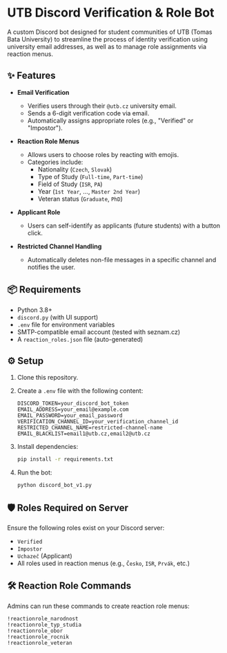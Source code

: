 # UTB Discord Verification & Role Bot

A custom Discord bot designed for student communities of UTB (Tomas Bata University) to streamline the process of identity verification using university email addresses, as well as to manage role assignments via reaction menus.

## ✨ Features

- **Email Verification**
  - Verifies users through their `@utb.cz` university email.
  - Sends a 6-digit verification code via email.
  - Automatically assigns appropriate roles (e.g., "Verified" or "Impostor").

- **Reaction Role Menus**
  - Allows users to choose roles by reacting with emojis.
  - Categories include:
    - Nationality (`Czech`, `Slovak`)
    - Type of Study (`Full-time`, `Part-time`)
    - Field of Study (`ISR`, `PA`)
    - Year (`1st Year`, ..., `Master 2nd Year`)
    - Veteran status (`Graduate`, `PhD`)

- **Applicant Role**
  - Users can self-identify as applicants (future students) with a button click.

- **Restricted Channel Handling**
  - Automatically deletes non-file messages in a specific channel and notifies the user.

## 📦 Requirements

- Python 3.8+
- `discord.py` (with UI support)
- `.env` file for environment variables
- SMTP-compatible email account (tested with seznam.cz)
- A `reaction_roles.json` file (auto-generated)

## ⚙️ Setup

1. Clone this repository.

2. Create a `.env` file with the following content:

    ```env
    DISCORD_TOKEN=your_discord_bot_token
    EMAIL_ADDRESS=your_email@example.com
    EMAIL_PASSWORD=your_email_password
    VERIFICATION_CHANNEL_ID=your_verification_channel_id
    RESTRICTED_CHANNEL_NAME=restricted-channel-name
    EMAIL_BLACKLIST=email1@utb.cz,email2@utb.cz
    ```

3. Install dependencies:

    ```bash
    pip install -r requirements.txt
    ```

4. Run the bot:

    ```bash
    python discord_bot_v1.py
    ```

## 🛡 Roles Required on Server

Ensure the following roles exist on your Discord server:

- `Verified`
- `Impostor`
- `Uchazeč` (Applicant)
- All roles used in reaction menus (e.g., `Česko`, `ISR`, `Prvák`, etc.)

## 🛠 Reaction Role Commands

Admins can run these commands to create reaction role menus:

```text
!reactionrole_narodnost
!reactionrole_typ_studia
!reactionrole_obor
!reactionrole_rocnik
!reactionrole_veteran
